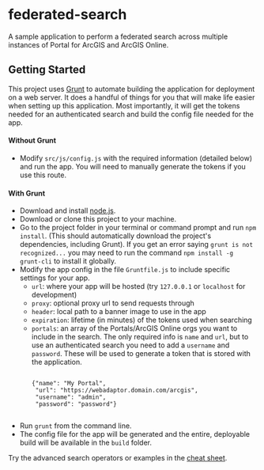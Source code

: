 # federated-search
A sample application to perform a federated search across multiple instances of Portal for ArcGIS and ArcGIS Online.

## Getting Started
This project uses [Grunt](http://gruntjs.com/) to automate building the application for deployment on a web server. It does a handful of things for you that will make life easier when setting up this application. Most importantly, it will get the tokens needed for an authenticated search and build the config file needed for the app.
#### Without Grunt
  * Modify  `src/js/config.js` with the required information (detailed below) and run the app. You will need to manually generate the tokens if you use this route. 

#### With Grunt
  * Download and install [node.js](http://nodejs.org/).
  * Download or clone this project to your machine.
  * Go to the project folder in your terminal or command prompt and run `npm install`. (This should automatically download the project's dependencies, including Grunt). If you get an error saying `grunt is not recognized...` you may need to run the command `npm install -g grunt-cli` to install it globally.
  * Modify the app config in the file `Gruntfile.js` to include specific settings for your app.
    * `url`: where your app will be hosted (try `127.0.0.1` or `localhost` for development)
    * `proxy`: optional proxy url to send requests through
    * `header`: local path to a banner image to use in the app
    * `expiration`: lifetime (in minutes) of the tokens used when searching
    * `portals`: an array of the Portals/ArcGIS Online orgs you want to include in the search. The only required info is `name` and `url`, but to use an authenticated search you need to add a `username` and `password`. These will be used to generate a token that is stored with the application.
      ```
      
      {"name": "My Portal",
       "url": "https://webadaptor.domain.com/arcgis",
       "username": "admin",
       "password": "password"}
       
      ```
  * Run `grunt` from the command line.
  * The config file for the app will be generated and the entire, deployable build will be available in the `build` folder.

Try the advanced search operators or examples in the [cheat sheet](search-cheat-sheet.md).